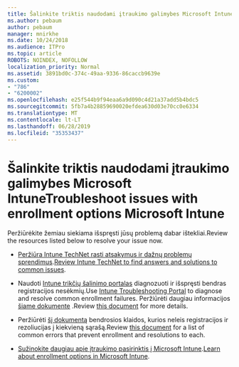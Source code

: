 ```yaml
---
title: Šalinkite triktis naudodami įtraukimo galimybes Microsoft Intune
ms.author: pebaum
author: pebaum
manager: mnirkhe
ms.date: 10/24/2018
ms.audience: ITPro
ms.topic: article
ROBOTS: NOINDEX, NOFOLLOW
localization_priority: Normal
ms.assetid: 3891bd0c-374c-49aa-9336-86caccb9639e
ms.custom:
- "786"
- "6200002"
ms.openlocfilehash: e25f544b9f94eaa6a9d090c4d21a37add5b4bdc5
ms.sourcegitcommit: 5fb7a4b28859690020efdea630d03e70cc0e6334
ms.translationtype: MT
ms.contentlocale: lt-LT
ms.lasthandoff: 06/28/2019
ms.locfileid: "35353437"
---
```

# <a name="troubleshoot-issues-with-enrollment-options-microsoft-intune"></a><span data-ttu-id="eb0e3-102">Šalinkite triktis naudodami įtraukimo galimybes Microsoft Intune</span><span class="sxs-lookup"><span data-stu-id="eb0e3-102">Troubleshoot issues with enrollment options Microsoft Intune</span></span>

<span data-ttu-id="eb0e3-103">Peržiūrėkite žemiau siekiama išspręsti jūsų problemą dabar ištekliai.</span><span class="sxs-lookup"><span data-stu-id="eb0e3-103">Review the resources listed below to resolve your issue now.</span></span>
  
- <span data-ttu-id="eb0e3-104">[Peržiūra Intune TechNet rasti atsakymus ir dažnų problemų sprendimus](https://social.technet.microsoft.com/Forums/home?category=microsoftintune&amp;filter=alltypes&amp;sort=lastpostdesc).</span><span class="sxs-lookup"><span data-stu-id="eb0e3-104">[Review Intune TechNet to find answers and solutions to common issues](https://social.technet.microsoft.com/Forums/home?category=microsoftintune&amp;filter=alltypes&amp;sort=lastpostdesc).</span></span>

- <span data-ttu-id="eb0e3-105">Naudoti [Intune trikčių šalinimo portalas](https://aka.ms/intunetroubleshooting) diagnozuoti ir išspręsti bendras registracijos nesėkmių.</span><span class="sxs-lookup"><span data-stu-id="eb0e3-105">Use [Intune Troubleshooting Portal](https://aka.ms/intunetroubleshooting) to diagnose and resolve common enrollment failures.</span></span> <span data-ttu-id="eb0e3-106">Peržiūrėti daugiau informacijos [šiame dokumente](https://docs.microsoft.com/intune/help-desk-operators) .</span><span class="sxs-lookup"><span data-stu-id="eb0e3-106">Review [this document](https://docs.microsoft.com/intune/help-desk-operators) for more details.</span></span>

- <span data-ttu-id="eb0e3-107">Peržiūrėti [šį dokumentą](https://docs.microsoft.com/intune-classic/Troubleshoot/troubleshoot-device-enrollment-in-intune) bendrosios klaidos, kurios neleis registracijos ir rezoliucijas į kiekvieną sąrašą.</span><span class="sxs-lookup"><span data-stu-id="eb0e3-107">Review [this document](https://docs.microsoft.com/intune-classic/Troubleshoot/troubleshoot-device-enrollment-in-intune) for a list of common errors that prevent enrollment and resolutions to each.</span></span>

- <span data-ttu-id="eb0e3-108">[Sužinokite daugiau apie įtraukimo pasirinktis į Microsoft Intune](https://docs.microsoft.com/intune/enrollment-options).</span><span class="sxs-lookup"><span data-stu-id="eb0e3-108">[Learn about enrollment options in Microsoft Intune](https://docs.microsoft.com/intune/enrollment-options).</span></span>
